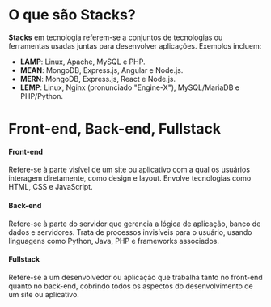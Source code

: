 # O que são Stacks?
**Stacks** em tecnologia referem-se a conjuntos de tecnologias ou ferramentas usadas juntas para desenvolver aplicações. Exemplos incluem:

- **LAMP**: Linux, Apache, MySQL e PHP.
- **MEAN**: MongoDB, Express.js, Angular e Node.js.
- **MERN**: MongoDB, Express.js, React e Node.js.
- **LEMP**: Linux, Nginx (pronunciado "Engine-X"), MySQL/MariaDB e PHP/Python.

# Front-end, Back-end, Fullstack
#### Front-end
Refere-se à parte visível de um site ou aplicativo com a qual os usuários interagem diretamente, como design e layout. Envolve tecnologias como HTML, CSS e JavaScript.

#### Back-end
Refere-se à parte do servidor que gerencia a lógica de aplicação, banco de dados e servidores. Trata de processos invisíveis para o usuário, usando linguagens como Python, Java, PHP e frameworks associados.

#### Fullstack
Refere-se a um desenvolvedor ou aplicação que trabalha tanto no front-end quanto no back-end, cobrindo todos os aspectos do desenvolvimento de um site ou aplicativo.